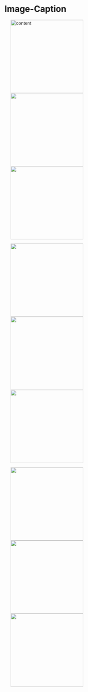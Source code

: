 # Image-Caption

<img src=/output/output1  width="240" height="240" hspace="20" alt="content" title="content" /> <img src=/final_output/chip.jpg width="240" height="240" hspace="20"/> <img src=/final_output/out_wolf_chip.png width="240" height="240" hspace="20"/>

<img src=/output/output2 width="240" height="240" hspace="20"/>   <img src=/final_output/style.jpeg width="240" height="240" hspace="20"/> <img src=/final_output/out_content_style.png width="240" height="240" hspace="20"/>

<img src=/output/output3 width="240" height="240" hspace="20"/>   <img src=/final_output/athena.jpg width="240" height="240" hspace="20"/> <img src=/final_output/out_tyrion_athena.png width="240" height="240" hspace="20"/>

